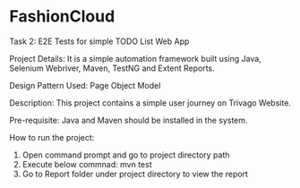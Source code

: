 # FashionCloud
Task 2: E2E Tests for simple TODO List Web App

Project Details:
It is a simple automation framework built using Java, Selenium Webriver, Maven, TestNG and Extent Reports.

Design Pattern Used: Page Object Model

Description:
This project contains a simple user journey on Trivago Website.

Pre-requisite:
Java and Maven should be installed in the system.

How to run the project:

1. Open command prompt and go to project directory path
2. Execute below commnad:
   mvn test 
3. Go to Report folder under project directory to view the report  

